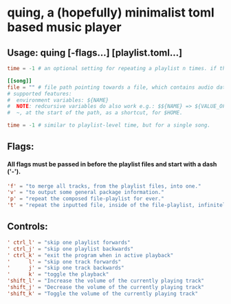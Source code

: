 # quing, a (hopefully) minimalist toml based music player

## Usage: quing [-flags...] [playlist.toml...]
```toml
time = -1 # an optional setting for repeating a playlist n times. if the number is below zero, it'll repeat infinitely

[[song]]
file = "" # file path pointing towards a file, which contains audio data.
# supported features:
#  environment variables: ${NAME}
#  NOTE: redcursive variables do also work e.g.: $${NAME} => ${VALUE_OF_NAME} => {VALUE_OF_VALUE_OF_NAME}
#  ~, at the start of the path, as a shortcut, for $HOME.

time = -1 # similar to playlist-level time, but for a single song.
```

## Flags:
#### All flags must be passed in before the playlist files and start with a dash ('-').
```toml
'f' = "to merge all tracks, from the playlist files, into one."
'v' = "to output some general package information."
'p' = "repeat the composed file-playlist for ever."
't' = "repeat the inputted file, inside of the file-playlist, infinitely."
```

## Controls:
```toml
' ctrl_l' = "skip one playlist forwards"
' ctrl_j' = "skip one playlist backwards"
' ctrl_k' = "exit the program when in active playback"
'      l' = "skip one track forwards"
'      j' = "skip one track backwards"
'      k' = "toggle the playback"
'shift_l' = "Increase the volume of the currently playing track"
'shift_j' = "Decrease the volume of the currently playing track"
'shift_k' = "Toggle the volume of the currently playing track"
```
